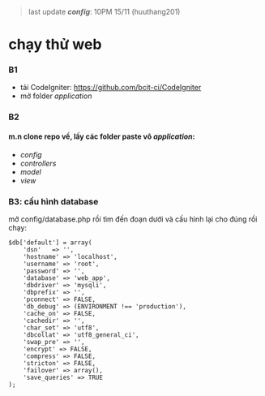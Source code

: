 > last update ***config***: 10PM 15/11 (huuthang201)

# chạy thử web
### B1
- tải CodeIgniter: https://github.com/bcit-ci/CodeIgniter
- mở folder *application*
### B2
#### m.n clone repo về, lấy các folder paste vô *application*:
* *config*
* *controllers*
* *model*
* *view*
### B3: cấu hình database
mở config/database.php rồi tìm đến đoạn dưới và cấu hình lại cho đúng rồi chạy:
```
$db['default'] = array(
	'dsn'	=> '',
	'hostname' => 'localhost',
	'username' => 'root',
	'password' => '',
	'database' => 'web_app',
	'dbdriver' => 'mysqli',
	'dbprefix' => '',
	'pconnect' => FALSE,
	'db_debug' => (ENVIRONMENT !== 'production'),
	'cache_on' => FALSE,
	'cachedir' => '',
	'char_set' => 'utf8',
	'dbcollat' => 'utf8_general_ci',
	'swap_pre' => '',
	'encrypt' => FALSE,
	'compress' => FALSE,
	'stricton' => FALSE,
	'failover' => array(),
	'save_queries' => TRUE
);
```
